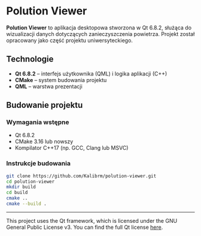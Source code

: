 # Polution Viewer

**Polution Viewer** to aplikacja desktopowa stworzona w Qt 6.8.2, służąca do wizualizacji danych dotyczących zanieczyszczenia powietrza. Projekt został opracowany jako część projektu uniwersyteckiego.

## Technologie

- **Qt 6.8.2** – interfejs użytkownika (QML) i logika aplikacji (C++)
- **CMake** – system budowania projektu
- **QML** – warstwa prezentacji

## Budowanie projektu

### Wymagania wstępne

- Qt 6.8.2
- CMake 3.16 lub nowszy
- Kompilator C++17 (np. GCC, Clang lub MSVC)

### Instrukcje budowania

```bash
git clone https://github.com/Kalibrm/polution-viewer.git
cd polution-viewer
mkdir build
cd build
cmake ..
cmake --build .
```

---
This project uses the Qt framework, which is licensed under the GNU General Public License v3. You can find the full Qt license [here](https://www.qt.io/terms-conditions/#gpl).
